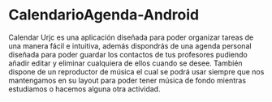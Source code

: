 # CalendarioAgenda-Android
Calendar Urjc es una aplicación diseñada para poder organizar tareas de una manera fácil e intuitiva, además dispondrás de una agenda personal diseñada para poder guardar los contactos de tus profesores pudiendo añadir editar y eliminar cualquiera de ellos cuando se desee. También dispone de un reproductor de música el cual se podrá usar siempre que nos mantengamos en su layout para poder tener música de fondo mientras estudiamos o hacemos alguna otra actividad.

